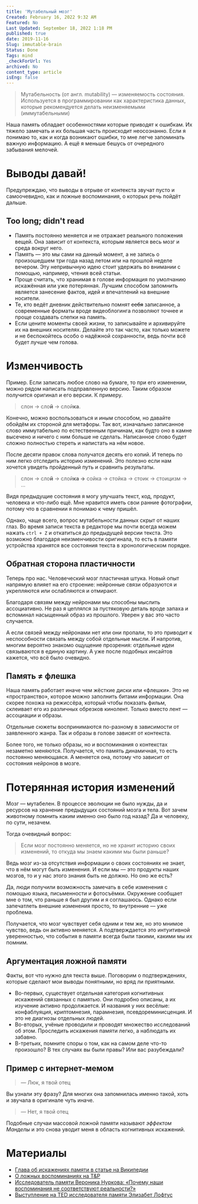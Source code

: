 ```yaml
---
title: 'Мутабельный мозг'
Created: February 16, 2022 9:32 AM
Featured: No
Last Updated: September 18, 2022 1:18 PM
published: true
date: 2019-11-16
Slug: immutable-brain
Status: Done
Tags: mind
_checkForUrl: Yes
archived: No
content_type: article
isEng: false
---
```


> Мутабельность (от англ. mutability) — изменяемость состояния. Используется в программировании как характеристика данных, которые рекомендуется делать неизменяемыми (иммутабельными)

Наша память обладает особенностями которые приводят к ошибкам. Их тяжело замечать и их большая часть происходит неосознанно. Если я понимаю то, как и когда возникают ошибки, то мне легче запоминать важную информацию. А ещё я меньше бешусь от очередного забывания мелочей.

# Выводы давай!

Предупреждаю, что выводы в отрыве от контекста звучат пусто и самоочевидно, как и ложные воспоминания, о которых речь пойдёт дальше.

## Too long; didn't read

- Память постоянно меняется и не отражает реального положения вещей. Она зависит от контекста, которым является весь мозг и среда вокруг него.
- Память — это мы сами на данный момент, а не запись о произошедшем три года назад летом или на прошлой неделе вечером. Эту непривычную идею стоит удержать во внимании с помощью, например, чтения всей статьи.
- Проще считать, что хранимая в голове информация по умолчанию искажённая или уже потерянная. Лучшим способом запомнить является занесение фактов, идей и впечатлений на внешние носители.
- Те, кто ведёт дневник действительно помнят ~~себя~~ записанное, а современные форматы вроде видеоблогинга позволяют точнее и проще создавать слепки на память.
- Если цените моменты своей жизни, то записывайте и архивируйте их на внешних носителях. Делайте это так часто, как только можете и не беспокойтесь особо о надёжной сохранности, ведь почти всё будет лучше чем голова.

# Изменчивость

Пример. Если записать любое слово на бумаге, то при его изменении, можно рядом написать подправленную версию. Таким образом получится оригинал и его версии. К примеру.

> слон → сло**й** → слой**ка**.
> 

Конечно, можно воспользоваться и иным способом, но давайте обойдём их стороной для метафоры. Так вот, изначально записанное слово иммутабельно по естественным причинам, как будто оно в камне высечено и ничего с ним больше не сделать. Написанное слово будет сложно полностью стереть и напистать на нём новое.

После десяти правок слова получатся десять его копий. И теперь по ним легко отследить историю изменений. Это полезно если нам хочется увидеть пройденный путь и сравнить результаты.

> слон → сло**й** → слой**ка →** сойка → стойка → стоик → стоицизм → ...
> 

Видя предыдущие состояния я могу улучшать текст, код, продукт, человека и что-либо ещё. Мне нравится иметь свои ранние фотографии, потому что в сравнении я понимаю к чему пришёл.

Однако, чаще всего, вопрос мутабельности данных скрыт от наших глаз. Во время записи текста в редакторе мы почти всегда можем нажать `ctrl + Z` и откатиться до предыдущей версии текста. Это возможно благодаря неизменчивости оригинала, то есть в памяти устройства хранятся все состояния текста в хронологическом порядке.

## Обратная сторона пластичности

Теперь про нас. Человеческий мозг пластичная штука. Новый опыт напрямую влияет на его строение: нейронные связи образуются и укрепляются или ослабляются и отмирают.

Благодаря связям между нейронами мы способны мыслить ассоциативно. Не раз я цеплялся за пустяковую деталь вроде запаха и вспоминал насыщенный образ из прошлого. Уверен у вас это часто случается.

А если связей между нейронами нет или они пропали, то это приводит к неспособности связать между собой отдельные мысли. И напротив, многим вероятно знакомо ощущение прозрения: отдельные идеи связываются в единую картину. А уже после подобных инсайтов кажется, что всё было очевидно.

## Память ≠ флешка

Наша память работает иначе чем жёсткие диски или «флешки». Это не «пространство», которое можно заполнить битами информации. Она скорее похожа на режиссёра, который чтобы показать фильм, склеивает его из различных обрезков кинолент. Только вместо лент — ассоциации и образы.

Отдельные сюжеты воспринимаются по-разному в зависимости от заявленного жанра. Так и образы в голове зависят от контекста.

Более того, не только образы, но и воспоминания о контекстах незаметно меняются. Получается, что память динамичная, то есть постоянно меняющаяся. А меняется она, потому что зависит от состояния нейронов в мозге.

# Потерянная история изменений

Мозг — мутабелен. В процессе эволюции не было нужды, да и ресурсов на хранение предыдущих состояний мозга и тела. Вот зачем животному помнить каким именно оно было год назад? Да и человеку, по сути, незачем.

Тогда очевидный вопрос: 

> Если мозг постоянно меняется, но не хранит историю своих изменений, то откуда мы знаем какими мы были раньше?
> 

Ведь мозг из-за отсутствия информации о своих состояниях не знает, что в нём могут быть изменения. И если мы — это продукты наших мозгов, то и у нас этого знания быть не должно. Но оно же есть?

Да, люди получили возможность замечать в себе изменения с помощью языка, письменности и фотосъёмки. Окружение сообщает мне о том, что раньше я был другим и я соглашаюсь. Однако если запечатлеть внешние изменения просто, то внутренние — уже проблема.

Получается, что мозг чувствует себя одним и тем же, но это мнимое чувство, ведь он активно меняется. А подтверждается это интуитивной уверенностью, что события в памяти всегда были такими, какими мы их помним.

## Аргументация ложной памяти

Факты, вот что нужно для текста выше. Поговорим о подтверждениях, которые сделают мои выводы понятными, но вряд ли приятными.

- Во-первых, существует отдельная категория когнитивных искажений связанных с памятью. Они подробно описаны, а их изучение активно продолжается. И названия у них весёлые: конфаблуяция, криптомнезия, парамнезия, псевдореминисценция. И это не диагнозы отдельных людей.
- Во-вторых, учёные проводили и проводят множество исследований об этом. Проследить искажения памяти легко, а наблюдать их забавно.
- В-третьих, помните споры о том, как на самом деле что-то произошло? В тех случаях вы были правы? Или вас разубеждали?

## Пример с интернет-мемом

> — Люк, я твой отец
> 

Вы узнали эту фразу? Для многих она запомнилась именно такой, хоть и звучала в оригинале чуть иначе.

> — Нет, я твой отец
> 

Подобные случаи массовой ложной памяти называют *эффектом Манделы* и это снова уводит меня в область когнитивных искажений.

# Материалы

- [Глава об искажениях памяти в статье на Википедии](https://www.wikiwand.com/ru/%D0%A1%D0%BF%D0%B8%D1%81%D0%BE%D0%BA_%D0%BA%D0%BE%D0%B3%D0%BD%D0%B8%D1%82%D0%B8%D0%B2%D0%BD%D1%8B%D1%85_%D0%B8%D1%81%D0%BA%D0%B0%D0%B6%D0%B5%D0%BD%D0%B8%D0%B9#/%D0%98%D1%81%D0%BA%D0%B0%D0%B6%D0%B5%D0%BD%D0%B8%D1%8F,_%D1%81%D0%B2%D1%8F%D0%B7%D0%B0%D0%BD%D0%BD%D1%8B%D0%B5_%D1%81_%D0%BE%D1%88%D0%B8%D0%B1%D0%BA%D0%B0%D0%BC%D0%B8_%D0%BF%D0%B0%D0%BC%D1%8F%D1%82%D0%B8)
- [О ложных воспоминаниях на T&P](https://theoryandpractice.ru/posts/7784-fiction-of-memory)
- [Исследователь памяти Вероника Нуркова: «Почему наши воспоминания не соответствуют реальности?»](https://theoryandpractice.ru/videos/943-veronika-nurkova-pochemu-nashi-vospominaniya-ne-sootvetstvuyut-realnosti)
- [Выступление на TED исследователя памяти Элизабет Лофтус](https://www.ted.com/talks/elizabeth_loftus_the_fiction_of_memory)